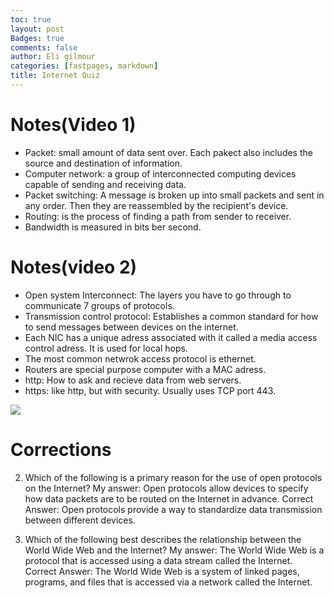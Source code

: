 ```yaml
---
toc: true
layout: post
Badges: true
comments: false
author: Eli gilmour
categories: [fastpages, markdown]
title: Internet Quiz
---
```


# Notes(Video 1)
- Packet: small amount of data sent over. Each pakect also includes the source and destination of information.
- Computer network: a group of interconnected computing devices capable of sending and receiving data.
- Packet switching: A message is broken up into small packets and sent in any order. Then they are reassembled by the recipient's device.
- Routing: is the process of finding a path from sender to receiver.
- Bandwidth is measured in bits ber second.

# Notes(video 2)
- Open system Interconnect: The layers you have to go through to communicate 7 groups of protocols.
- Transmission control protocol: Establishes a common standard for how to send messages between devices on the internet.
- Each NIC has a unique adress associated with it called a media access control adress. It is used for local hops.
- The most common netwrok access protocol is ethernet.
- Routers are special purpose computer with a MAC adress.
- http: How to ask and recieve data from web servers.
-  https: like http, but with security. Usually uses TCP port 443.


![]({{site.baseurl}}/images/4.1.png)

# Corrections

2. Which of the following is a primary reason for the use of open protocols on the Internet?
My answer: Open protocols allow devices to specify how data packets are to be routed on the Internet in advance.
Correct Answer: Open protocols provide a way to standardize data transmission between different devices.

3. Which of the following best describes the relationship between the World Wide Web and the Internet?
My answer: The World Wide Web is a protocol that is accessed using a data stream called the Internet.
Correct Answer: The World Wide Web is a system of linked pages, programs, and files that is accessed via a network called the Internet.